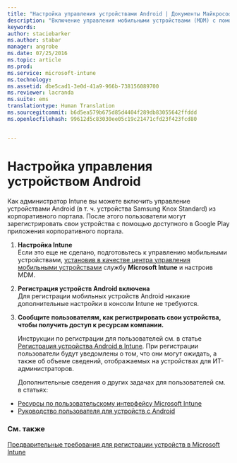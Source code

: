 ```yaml
---
title: "Настройка управления устройствами Android | Документы Майкрософт"
description: "Включение управления мобильными устройствами (MDM) с помощью Microsoft Intune для устройств Android и KNOX Standard."
keywords: 
author: staciebarker
ms.author: stabar
manager: angrobe
ms.date: 07/25/2016
ms.topic: article
ms.prod: 
ms.service: microsoft-intune
ms.technology: 
ms.assetid: dbe5cad1-3e0d-41a9-966b-738156089700
ms.reviewer: lacranda
ms.suite: ems
translationtype: Human Translation
ms.sourcegitcommit: b6d5ea579b675d85d4404f289db83055642ffddd
ms.openlocfilehash: 99612d5c83030ee05c19c21471cfd23f423fcd80


---
```


# <a name="set-up-android-device-management"></a>Настройка управления устройством Android
Как администратор Intune вы можете включить управление устройствами Android (в т. ч. устройства Samsung Knox Standard) из корпоративного портала. После этого пользователи могут зарегистрировать свои устройства с помощью доступного в Google Play приложения корпоративного портала.

1.  **Настройка Intune**<br>
    Если это еще не сделано, подготовьтесь к управлению мобильными устройствами, [установив в качестве центра управления мобильными устройствами](prerequisites-for-enrollment.md#step-2-set-mdm-authority) службу **Microsoft Intune** и настроив MDM.

2.  **Регистрация устройств Android включена**<br>
    Для регистрации мобильных устройств Android никакие дополнительные настройки в консоли Intune не требуются.

3.  **Сообщите пользователям, как регистрировать свои устройства, чтобы получить доступ к ресурсам компании.**

    Инструкции по регистрации для пользователей см. в статье [Регистрация устройства Android в Intune](../enduser/enroll-your-device-in-intune-android.md). При регистрации пользователи будут уведомлены о том, что они могут ожидать, а также об объеме сведений, отображаемых на устройствах для ИТ-администраторов.

    Дополнительные сведения о других задачах для пользователей см. в статьях:
  - [Ресурсы по пользовательскому интерфейсу Microsoft Intune](what-to-tell-your-end-users-about-using-microsoft-intune.md)
  - [Руководство пользователя для устройств с Android](../enduser/using-your-android-device-with-intune.md)

### <a name="see-also"></a>См. также
[Предварительные требования для регистрации устройств в Microsoft Intune](prerequisites-for-enrollment.md)



<!--HONumber=Dec16_HO2-->


